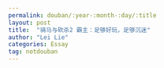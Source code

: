 ```yaml
---
permalink: douban/:year-:month-:day/:title
layout: post
title:  "骑马与砍杀2 霸主：足够好玩，足够沉迷"
author: "Lei Lie"
categories: Essay
tag: notdouban
---
```



